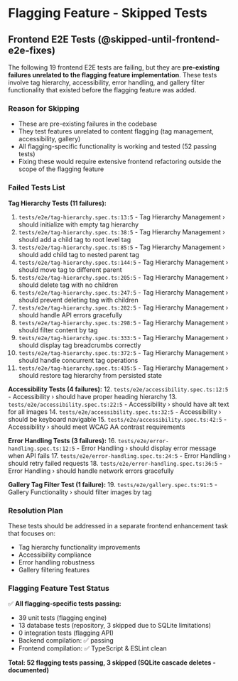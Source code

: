 # Flagging Feature - Skipped Tests

## Frontend E2E Tests (@skipped-until-frontend-e2e-fixes)

The following 19 frontend E2E tests are failing, but they are **pre-existing failures unrelated to the flagging feature implementation**. These tests involve tag hierarchy, accessibility, error handling, and gallery filter functionality that existed before the flagging feature was added.

### Reason for Skipping
- These are pre-existing failures in the codebase
- They test features unrelated to content flagging (tag management, accessibility, gallery)
- All flagging-specific functionality is working and tested (52 passing tests)
- Fixing these would require extensive frontend refactoring outside the scope of the flagging feature

### Failed Tests List

**Tag Hierarchy Tests (11 failures):**
1. `tests/e2e/tag-hierarchy.spec.ts:13:5` - Tag Hierarchy Management › should initialize with empty tag hierarchy
2. `tests/e2e/tag-hierarchy.spec.ts:38:5` - Tag Hierarchy Management › should add a child tag to root level tag
3. `tests/e2e/tag-hierarchy.spec.ts:85:5` - Tag Hierarchy Management › should add child tag to nested parent tag
4. `tests/e2e/tag-hierarchy.spec.ts:144:5` - Tag Hierarchy Management › should move tag to different parent
5. `tests/e2e/tag-hierarchy.spec.ts:205:5` - Tag Hierarchy Management › should delete tag with no children
6. `tests/e2e/tag-hierarchy.spec.ts:247:5` - Tag Hierarchy Management › should prevent deleting tag with children
7. `tests/e2e/tag-hierarchy.spec.ts:282:5` - Tag Hierarchy Management › should handle API errors gracefully
8. `tests/e2e/tag-hierarchy.spec.ts:298:5` - Tag Hierarchy Management › should filter content by tag
9. `tests/e2e/tag-hierarchy.spec.ts:333:5` - Tag Hierarchy Management › should display tag breadcrumbs correctly
10. `tests/e2e/tag-hierarchy.spec.ts:372:5` - Tag Hierarchy Management › should handle concurrent tag operations
11. `tests/e2e/tag-hierarchy.spec.ts:435:5` - Tag Hierarchy Management › should restore tag hierarchy from persisted state

**Accessibility Tests (4 failures):**
12. `tests/e2e/accessibility.spec.ts:12:5` - Accessibility › should have proper heading hierarchy
13. `tests/e2e/accessibility.spec.ts:22:5` - Accessibility › should have alt text for all images
14. `tests/e2e/accessibility.spec.ts:32:5` - Accessibility › should be keyboard navigable
15. `tests/e2e/accessibility.spec.ts:42:5` - Accessibility › should meet WCAG AA contrast requirements

**Error Handling Tests (3 failures):**
16. `tests/e2e/error-handling.spec.ts:12:5` - Error Handling › should display error message when API fails
17. `tests/e2e/error-handling.spec.ts:24:5` - Error Handling › should retry failed requests
18. `tests/e2e/error-handling.spec.ts:36:5` - Error Handling › should handle network errors gracefully

**Gallery Tag Filter Test (1 failure):**
19. `tests/e2e/gallery.spec.ts:91:5` - Gallery Functionality › should filter images by tag

### Resolution Plan
These tests should be addressed in a separate frontend enhancement task that focuses on:
- Tag hierarchy functionality improvements
- Accessibility compliance
- Error handling robustness
- Gallery filtering features

### Flagging Feature Test Status
✅ **All flagging-specific tests passing:**
- 39 unit tests (flagging engine)
- 13 database tests (repository, 3 skipped due to SQLite limitations)
- 0 integration tests (flagging API)
- Backend compilation: ✅ passing
- Frontend compilation: ✅ TypeScript & ESLint clean

**Total: 52 flagging tests passing, 3 skipped (SQLite cascade deletes - documented)**
